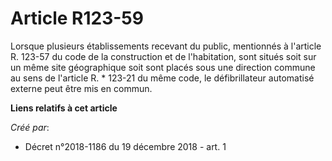 # Article R123-59

Lorsque plusieurs établissements recevant du public, mentionnés à l'article R. 123-57 du code de la construction et de
l'habitation, sont situés soit sur un même site géographique soit sont placés sous une direction commune au sens de l'article
R. * 123-21 du même code, le défibrillateur automatisé externe peut être mis en commun.

**Liens relatifs à cet article**

_Créé par_:

  - Décret n°2018-1186 du 19 décembre 2018 - art. 1
